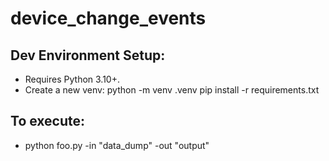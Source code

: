 # device_change_events

## Dev Environment Setup:
- Requires Python 3.10+.
- Create a new venv:
    python -m venv .venv
    pip install -r requirements.txt

## To execute:
- python foo.py -in "data_dump" -out "output"
